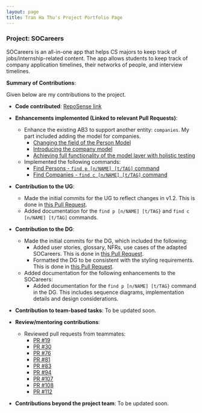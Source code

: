 ```yaml
---
layout: page
title: Tran Ha Thu's Project Portfolio Page
---
```


### Project: SOCareers

SOCareers is an all-in-one app that helps CS majors to keep track of jobs/internship-related content.
The app allows students to keep track of company application timelines, their networks of people, and interview timelines.

**Summary of Contributions**:

Given below are my contributions to the project.

* **Code contributed**: [RepoSense link](https://nus-cs2103-ay2324s1.github.io/tp-dashboard/?search=tim-siu&breakdown=false&sort=groupTitle%20dsc&sortWithin=title&since=2023-09-22&timeframe=commit&mergegroup=&groupSelect=groupByRepos)

* **Enhancements implemented (Linked to relevant Pull Requests)**:
    * Enhance the existing AB3 to support another entity: `companies`. My part included adding the model for companies.
        * [Changing the field of the Person Model](https://github.com/AY2324S1-CS2103T-T10-4/tp/pull/78)
        * [Introducing the company model](https://github.com/AY2324S1-CS2103T-T10-4/tp/pull/84)
        * [Achieving full functionality of the model layer with holistic testing](https://github.com/AY2324S1-CS2103T-T10-4/tp/pull/86)
    * Implemented the following commands:
        * [Find Persons - `find p [n/NAME] [t/TAG]` command](https://github.com/AY2324S1-CS2103T-T10-4/tp/pull/107)
        * [Find Companies - `find c [n/NAME] [t/TAG]` command](https://github.com/AY2324S1-CS2103T-T10-4/tp/pull/107)

* **Contribution to the UG**:
    * Made the initial commits for the UG to reflect changes in v1.2. This is done in [this Pull Request](https://github.com/AY2324S1-CS2103T-T10-4/tp/pull/104).
    * Added documentation for the `find p [n/NAME] [t/TAG}` and `find c [n/NAME] [t/TAG]` commands.

* **Contribution to the DG**:
    * Made the initial commits for the DG, which included the following:
        * Added user stories, glossary, NFRs, use cases of the adapted SOCareers. This is done in [this Pull Request](https://github.com/AY2324S1-CS2103T-T10-4/tp/pull/18).
        * Formatted the DG to be consistent with the styling requirements. This is done in [this Pull Request](https://github.com/AY2324S1-CS2103T-T10-4/tp/pull/75).
    * Added documentation for the following enhancements to the SOCareers:
        * Added documentation for the `find p [n/NAME] [t/TAG}` command in the DG. This includes sequence diagrams, implementation details and design considerations.


* **Contribution to team-based tasks**:
  To be updated soon.

* **Review/mentoring contributions**:
    * Reviewed pull requests from teammates:
        * [PR #19](https://github.com/AY2324S1-CS2103T-T10-4/tp/pull/19)
        * [PR #30](https://github.com/AY2324S1-CS2103T-T10-4/tp/pull/30)
        * [PR #76](https://github.com/AY2324S1-CS2103T-T10-4/tp/pull/76)
        * [PR #81](https://github.com/AY2324S1-CS2103T-T10-4/tp/pull/81)
        * [PR #83](https://github.com/AY2324S1-CS2103T-T10-4/tp/pull/83)
        * [PR #94](https://github.com/AY2324S1-CS2103T-T10-4/tp/pull/94)
        * [PR #107](https://github.com/AY2324S1-CS2103T-T10-4/tp/pull/107)
        * [PR #108](https://github.com/AY2324S1-CS2103T-T10-4/tp/pull/108)
        * [PR #112](https://github.com/AY2324S1-CS2103T-T10-4/tp/pull/112)

* **Contributions beyond the project team**:
  To be updated soon.
